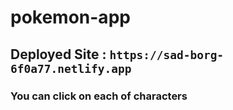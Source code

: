 # pokemon-app
## Deployed Site : `https://sad-borg-6f0a77.netlify.app`
### You can click on each of characters
